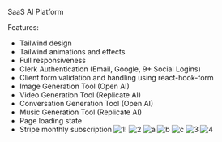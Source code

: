 SaaS AI Platform



Features:

- Tailwind design
- Tailwind animations and effects
- Full responsiveness
- Clerk Authentication (Email, Google, 9+ Social Logins)
- Client form validation and handling using react-hook-form
- Image Generation Tool (Open AI)
- Video Generation Tool (Replicate AI)
- Conversation Generation Tool (Open AI)
- Music Generation Tool (Replicate AI)
- Page loading state
- Stripe monthly subscription
![1!](https://github.com/PranavPatil7/AImasterWebApp/blob/main/screenshots/1.png)
![2](https://github.com/PranavPatil7/AImasterWebApp/assets/30521517/9ee54748-bb78-4d49-884c-bf7babdd811d)
![a](https://github.com/PranavPatil7/AImasterWebApp/assets/30521517/1371be42-d913-4510-8743-f1913208cbbe)
![b](https://github.com/PranavPatil7/AImasterWebApp/assets/30521517/0cf236e8-fc4b-411e-8819-094ee0e0dfce)
![c](https://github.com/PranavPatil7/AImasterWebApp/assets/30521517/408bab85-b318-407a-bc9d-c334a43663b4)
![3](https://github.com/PranavPatil7/AImasterWebApp/assets/30521517/d33db7e3-959c-4997-8ae1-ef39d9e99281)
![4](https://github.com/PranavPatil7/AImasterWebApp/assets/30521517/d214f093-ea8c-4df0-96ab-577e3f3fe33f)

